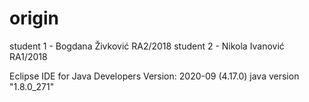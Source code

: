 # origin
student 1 - Bogdana Živković RA2/2018 student 2 - Nikola Ivanović RA1/2018

Eclipse IDE for Java Developers
Version: 2020-09 (4.17.0)
java version "1.8.0_271"
